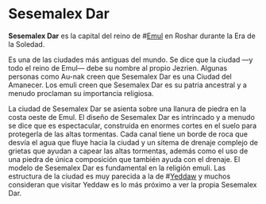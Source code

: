 # Sesemalex Dar

**Sesemalex Dar** es la capital del reino de #[Emul](locations/emul) en Roshar durante la Era de la Soledad. 

Es una de las ciudades más antiguas del mundo. Se dice que la ciudad —y todo el reino de Emul— debe su nombre al propio Jezrien. Algunas personas como Au-nak creen que Sesemalex Dar es una Ciudad del Amanecer. Los emuli creen que Sesemalex Dar es su patria ancestral y a menudo proclaman su importancia religiosa.

La ciudad de Sesemalex Dar se asienta sobre una llanura de piedra en la costa oeste de Emul. El diseño de Sesemalex Dar es intrincado y a menudo se dice que es espectacular, construida en enormes cortes en el suelo para protegerla de las altas tormentas. Cada canal tiene un borde de roca que desvía el agua que fluye hacia la ciudad y un sitema de drenaje complejo de grietas que ayudan a capear las altas tormentas, además como el uso de una piedra de única composición que también ayuda con el drenaje. El modelo de Sesemalex Dar es fundamental en la religión emuli. Las estructura de la ciudad es muy parecida a la de #[Yeddaw](locations/yeddaw) y muchos consideran que visitar Yeddaw es lo más próximo a ver la propia Sesemalex Dar.

